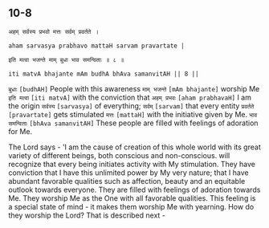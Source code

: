 ## 10-8


```shloka-sa
अहम् सर्वस्य प्रभवो मत्तः सर्वम् प्रवर्तते ।
```
```shloka-sa-hk
aham sarvasya prabhavo mattaH sarvam pravartate |
```
```shloka-sa
इति मत्वा भजन्ते माम् बुधा भाव समन्विताः ॥ ८ ॥
```
```shloka-sa-hk
iti matvA bhajante mAm budhA bhAva samanvitAH || 8 ||
```

`बुधाः` `[budhAH]` People with this awareness `माम् भजन्ते` `[mAm bhajante]` worship Me `इति मत्वा` `[iti matvA]` with the conviction that `अहम् प्रभवः` `[aham prabhavaH]` I am the origin `सर्वस्य` `[sarvasya]` of everything; `सर्वम्` `[sarvam]` that every entity `प्रवर्तते` `[pravartate]` gets stimulated `मत्तः` `[mattaH]` with the initiative given by Me. `भाव समन्विताः` `[bhAva samanvitAH]` These people are filled with feelings of adoration for Me.

The Lord says - 'I am the cause of creation of this whole world with its great variety of different beings, both conscious and non-conscious. 
 will recognize that every being initiates activity with My stimulation. They have conviction that I have this unlimited power by My very nature; that I have abundant favorable qualities such as affection, beauty and an equitable outlook towards everyone. 
They are filled with feelings of adoration towards Me. They worship Me as the One with all favorable qualities. This feeling is a special state of mind - it makes them worship Me with yearning.
How do they worship the Lord? That is described next -

